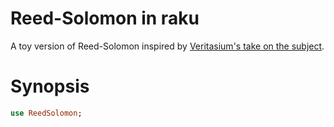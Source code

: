 Reed-Solomon in raku
====================

A toy version of Reed-Solomon inspired by [Veritasium's take on the subject](https://www.youtube.com/watch?v=w5ebcowAJD8&t=1317s).

# Synopsis

```raku
use ReedSolomon;
```


